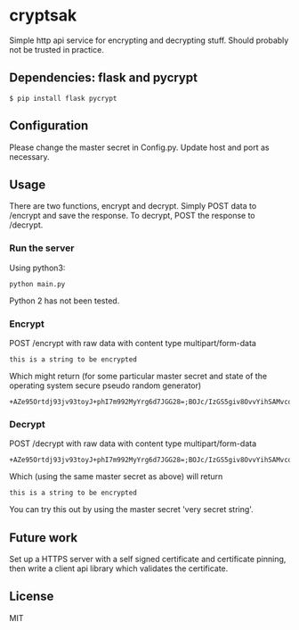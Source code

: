 # cryptsak
Simple http api service for encrypting and decrypting stuff. Should probably not be trusted in practice.

## Dependencies: flask and pycrypt 
    
    $ pip install flask pycrypt

## Configuration
Please change the master secret in Config.py. Update host and port as necessary.

## Usage
There are two functions, encrypt and decrypt. Simply POST data to /encrypt and
save the response. To decrypt, POST the response to /decrypt.

### Run the server
Using python3:

    python main.py

Python 2 has not been tested.

### Encrypt
POST /encrypt with raw data with content type multipart/form-data
    
    this is a string to be encrypted

Which might return (for some particular master secret and state of the operating system secure pseudo random generator)

    +AZe95Ortdj93jv93toyJ+phI7m992MyYrg6d7JGG28=;BOJc/IzGS5giv8OvvYihSAMvcq/GvuJPfxL60gNgDK0=;X3A2FCd29YQ/lctBy/OGZA==

### Decrypt
POST /decrypt with raw data with content type multipart/form-data

    +AZe95Ortdj93jv93toyJ+phI7m992MyYrg6d7JGG28=;BOJc/IzGS5giv8OvvYihSAMvcq/GvuJPfxL60gNgDK0=;X3A2FCd29YQ/lctBy/OGZA==

Which (using the same master secret as above) will return 

    this is a string to be encrypted

You can try this out by using the master secret 'very secret string'.

## Future work
Set up a HTTPS server with a self signed certificate and certificate pinning, then write a client api library which validates the certificate.

## License
MIT
